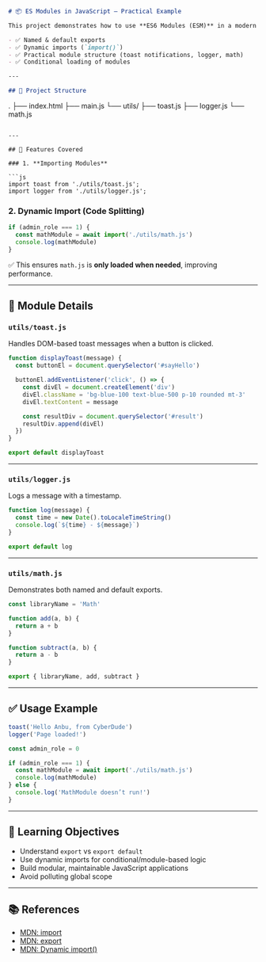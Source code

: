 ```markdown
# 📦 ES Modules in JavaScript — Practical Example

This project demonstrates how to use **ES6 Modules (ESM)** in a modern JavaScript application. It includes examples of:

- ✅ Named & default exports
- ✅ Dynamic imports (`import()`)
- ✅ Practical module structure (toast notifications, logger, math)
- ✅ Conditional loading of modules

---

## 🔧 Project Structure
```

.
├── index.html
├── main.js
└── utils/
├── toast.js
├── logger.js
└── math.js

````

---

## 🚀 Features Covered

### 1. **Importing Modules**

```js
import toast from './utils/toast.js';
import logger from './utils/logger.js';
````

### 2. **Dynamic Import (Code Splitting)**

```js
if (admin_role === 1) {
  const mathModule = await import('./utils/math.js')
  console.log(mathModule)
}
```

✅ This ensures `math.js` is **only loaded when needed**, improving performance.

---

## 📁 Module Details

### `utils/toast.js`

Handles DOM-based toast messages when a button is clicked.

```js
function displayToast(message) {
  const buttonEl = document.querySelector('#sayHello')

  buttonEl.addEventListener('click', () => {
    const divEl = document.createElement('div')
    divEl.className = 'bg-blue-100 text-blue-500 p-10 rounded mt-3'
    divEl.textContent = message

    const resultDiv = document.querySelector('#result')
    resultDiv.append(divEl)
  })
}

export default displayToast
```

---

### `utils/logger.js`

Logs a message with a timestamp.

```js
function log(message) {
  const time = new Date().toLocaleTimeString()
  console.log(`${time} - ${message}`)
}

export default log
```

---

### `utils/math.js`

Demonstrates both named and default exports.

```js
const libraryName = 'Math'

function add(a, b) {
  return a + b
}

function subtract(a, b) {
  return a - b
}

export { libraryName, add, subtract }
```

---

## ✅ Usage Example

```js
toast('Hello Anbu, from CyberDude')
logger('Page loaded!')

const admin_role = 0

if (admin_role === 1) {
  const mathModule = await import('./utils/math.js')
  console.log(mathModule)
} else {
  console.log('MathModule doesn’t run!')
}
```

---

## 📌 Learning Objectives

- Understand `export` vs `export default`
- Use dynamic imports for conditional/module-based logic
- Build modular, maintainable JavaScript applications
- Avoid polluting global scope

---

## 📚 References

- [MDN: import](https://developer.mozilla.org/en-US/docs/Web/JavaScript/Reference/Statements/import)
- [MDN: export](https://developer.mozilla.org/en-US/docs/Web/JavaScript/Reference/Statements/export)
- [MDN: Dynamic import()](https://developer.mozilla.org/en-US/docs/Web/JavaScript/Reference/Operators/import)

```

```
